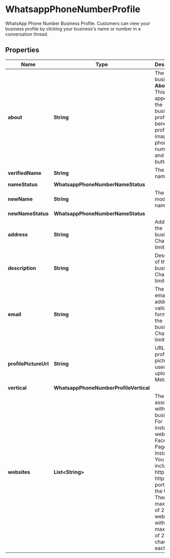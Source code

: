 

# WhatsappPhoneNumberProfile

WhatsApp Phone Number Business Profile. Customers can view your business profile by clicking your business's name or number in a conversation thread.

## Properties

| Name | Type | Description | Notes |
|------------ | ------------- | ------------- | -------------|
|**about** | **String** | The business&#39;s **About** text. This text appears in the business&#39;s profile, beneath its profile image, phone number, and contact buttons. |  [optional] |
|**verifiedName** | **String** | The verified name |  [optional] |
|**nameStatus** | **WhatsappPhoneNumberNameStatus** |  |  [optional] |
|**newName** | **String** | The modified name |  [optional] |
|**newNameStatus** | **WhatsappPhoneNumberNameStatus** |  |  [optional] |
|**address** | **String** | Address of the business. Character limit 256. |  [optional] |
|**description** | **String** | Description of the business. Character limit 512. |  [optional] |
|**email** | **String** | The contact email address (in valid email format) of the business. Character limit 128. |  [optional] |
|**profilePictureUrl** | **String** | URL of the profile picture used to upload to Meta. |  [optional] |
|**vertical** | **WhatsappPhoneNumberProfileVertical** |  |  [optional] |
|**websites** | **List&lt;String&gt;** | The URLs associated with the business. For instance, a website, Facebook Page, or Instagram. You must include the http:// or https:// portion of the URL. There is a maximum of 2 websites with a maximum of 255 characters each. |  [optional] |



